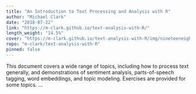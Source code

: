 ```yaml
---
title: "An Introduction to Text Processing and Analysis with R"
author: "Michael Clark"
date: "2018-07-22"
link: "https://m-clark.github.io/text-analysis-with-R/"
length_weight: "14.5%"
cover: "https://m-clark.github.io/text-analysis-with-R/img/nineteeneightyR.png"
repo: "m-clark/text-analysis-with-R"
pinned: false
---
```


This document covers a wide range of topics, including how to process text generally, and demonstrations of sentiment analysis, parts-of-speech tagging, word embeddings, and topic modeling. Exercises are provided for some topics. ...
